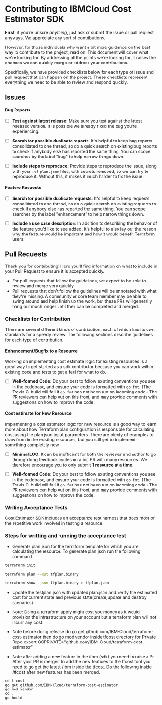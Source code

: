 # Contributing to IBMCloud Cost Estimator SDK

**First:** if you're unsure  _anything_, just ask or submit the issue or pull request anyways. We appreciate any sort of contributions.

However, for those individuals who want a bit more guidance on the best way to contribute to the project, read on. This document will cover what we're looking for. By addressing all the points we're looking for, it raises the chances we can quickly merge or address your contributions.

Specifically, we have provided checklists below for each type of issue and pull request that can happen on the project. These checklists represent everything we need to be able to review and respond quickly.

## Issues



#### Bug Reports

 - [ ] __Test against latest release__: Make sure you test against the latest released version. It is possible we already fixed the bug you're experiencing.

 - [ ] __Search for possible duplicate reports__: It's helpful to keep bug reports consolidated to one thread, so do a quick search on existing bug reports to check if anybody else has reported the same thing. You can scope searches by the label "bug" to help narrow things down.

 - [ ] __Include steps to reproduce__: Provide steps to reproduce the issue, along with your `.tf` `plan.json` files, with secrets removed, so we can try to reproduce it. Without this, it makes it much harder to fix the issue.

#### Feature Requests

 - [ ] __Search for possible duplicate requests__: It's helpful to keep requests consolidated to one thread, so do a quick search on existing requests to check if anybody else has reported the same thing. You can scope searches by the label "enhancement" to help narrow things down.

 - [ ] __Include a use case description__: In addition to describing the behavior of the feature you'd like to see added, it's helpful to also lay out the reason why the feature would be important and how it would benefit Terraform users.


## Pull Requests

Thank you for contributing! Here you'll find information on what to include in your Pull Request to ensure it is accepted quickly.

 * For pull requests that follow the guidelines, we expect to be able to review and merge very quickly.
 * Pull requests that don't follow the guidelines will be annotated with what they're missing. A community or core team member may be able to swing around and help finish up the work, but these PRs will generally hang out much longer until they can be completed and merged.

### Checklists for Contribution

There are several different kinds of contribution, each of which has its own standards for a speedy review. The following sections describe guidelines for each type of contribution.


#### Enhancement/Bugfix to a Resource

Working on implementing cost estimate logic for existing resources is a great way to get started as a sdk contributor because you can work within existing code and tests to get a feel for what to do.

 - [ ] __Well-formed Code__: Do your best to follow existing conventions you see in the codebase, and ensure your code is formatted with `go fmt`. (The Travis CI build will fail if `go fmt` has not been run on incoming code.) The PR reviewers can help out on this front, and may provide comments with suggestions on how to improve the code.

#### Cost estimate for New Resource

Implementing a cost estimator logic for new resource is a good way to learn more about how Terraform plan configuration is responsible for calculating cost using the plan.json input parameters. There are plenty of examples to draw from in the existing resources, but you still get to implement something completely new.

 - [ ] __Minimal LOC__: It can be inefficient for both the reviewer and author to go through long feedback cycles on a big PR with many resources. We therefore encourage you to only submit **1 resource at a time**.

 - [ ] __Well-formed Code__: Do your best to follow existing conventions you see in the codebase, and ensure your code is formatted with `go fmt`. (The Travis CI build will fail if `go fmt` has not been run on incoming code.) The PR reviewers can help out on this front, and may provide comments with suggestions on how to improve the code.


### Writing Acceptance Tests

Cost Estimator SDK includes an acceptance test harness that does most of the repetitive work involved in testing a resource.

### Steps for writting and running the acceptance test

 * Generate plan.json for the terraform template for which you are calculating the resource. To  generate plan.json run the following command
 ```bash
 terraform init

 terraform plan --out tfplan.binary

 terraform show -json tfplan.binary > tfplan.json
 ``` 
 * Update the testplan.json with updated plan.json and verify the estimated cost for current state and previous state(create,update and destroy scenarios).

 * Note: Doing a terraform apply might cost you money as it would provision the infrastructure on your account but a terraform plan will not incurr any cost.

 * Note  before doing release do go get github.com/IBM-Cloud/terraform-cost-estimator
 then do go mod vendor inside tfcost directory
 for Private Repo export GOPRIVATE="github.com/IBM-Cloud/terraform-cost-estimator"
 * Note after adding a new feature in the /ibm (sdk) you need to raise a Pr. After your PR is merged to add the new features to the tfcost tool you need to go get the latest /ibm inside the tfcost. 
 Do the following inside /tfcost after new features has been merged.
 ```
 cd tfcost
 go get github.com/IBM-Cloud/terraform-cost-estimator
 go mod vendor
 cd ..
 go build 
 ```